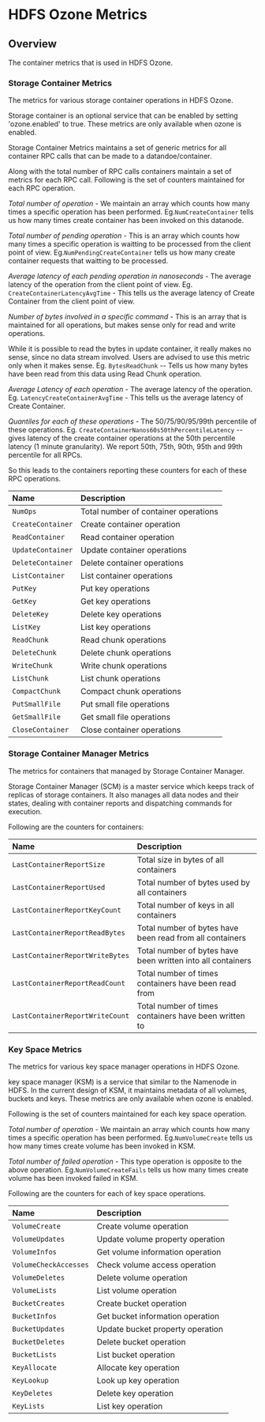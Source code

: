<!---
  Licensed under the Apache License, Version 2.0 (the "License");
  you may not use this file except in compliance with the License.
  You may obtain a copy of the License at

   http://www.apache.org/licenses/LICENSE-2.0

  Unless required by applicable law or agreed to in writing, software
  distributed under the License is distributed on an "AS IS" BASIS,
  WITHOUT WARRANTIES OR CONDITIONS OF ANY KIND, either express or implied.
  See the License for the specific language governing permissions and
  limitations under the License. See accompanying LICENSE file.
-->



HDFS Ozone Metrics
===============

<!-- MACRO{toc|fromDepth=0|toDepth=3} -->

Overview
--------

The container metrics that is used in HDFS Ozone.

### Storage Container Metrics

The metrics for various storage container operations in HDFS Ozone.

Storage container is an optional service that can be enabled by setting
'ozone.enabled' to true.
These metrics are only available when ozone is enabled.

Storage Container Metrics maintains a set of generic metrics for all
container RPC calls that can be made to a datandoe/container.

Along with the total number of RPC calls containers maintain a set of metrics
for each RPC call. Following is the set of counters maintained for each RPC
operation.

*Total number of operation* - We maintain an array which counts how
many times a specific operation has been performed.
Eg.`NumCreateContainer` tells us how many times create container has been
invoked on this datanode.

*Total number of pending operation* - This is an array which counts how
many times a specific operation is waitting to be processed from the client
point of view.
Eg.`NumPendingCreateContainer` tells us how many create container requests that
waitting to be processed.

*Average latency of each pending operation in nanoseconds* - The average latency
of the operation from the client point of view.
Eg. `CreateContainerLatencyAvgTime` - This tells us the average latency of
Create Container from the client point of view.

*Number of bytes involved in a specific command* - This is an array that is
maintained for all operations, but makes sense only for read and write
operations.

While it is possible to read the bytes in update container, it really makes
no sense, since no data stream involved. Users are advised to use this
metric only when it makes sense. Eg. `BytesReadChunk` -- Tells us how
many bytes have been read from this data using Read Chunk operation.

*Average Latency of each operation* - The average latency of the operation.
Eg. `LatencyCreateContainerAvgTime` - This tells us the average latency of
Create Container.

*Quantiles for each of these operations* - The 50/75/90/95/99th percentile
of these operations. Eg. `CreateContainerNanos60s50thPercentileLatency` --
gives latency of the create container operations at the 50th percentile latency
(1 minute granularity). We report 50th, 75th, 90th, 95th and 99th percentile
for all RPCs.

So this leads to the containers reporting these counters for each of these
RPC operations.

| Name | Description |
|:---- |:---- |
| `NumOps` | Total number of container operations |
| `CreateContainer` | Create container operation |
| `ReadContainer` | Read container operation |
| `UpdateContainer` | Update container operations |
| `DeleteContainer` | Delete container operations |
| `ListContainer` | List container operations |
| `PutKey` | Put key operations |
| `GetKey` | Get key operations |
| `DeleteKey` | Delete key operations |
| `ListKey` | List key operations |
| `ReadChunk` | Read chunk operations |
| `DeleteChunk` | Delete chunk operations |
| `WriteChunk` | Write chunk operations|
| `ListChunk` | List chunk operations |
| `CompactChunk` | Compact chunk operations |
| `PutSmallFile` | Put small file operations |
| `GetSmallFile` | Get small file operations |
| `CloseContainer` | Close container operations |

### Storage Container Manager Metrics

The metrics for containers that managed by Storage Container Manager.

Storage Container Manager (SCM) is a master service which keeps track of
replicas of storage containers. It also manages all data nodes and their
states, dealing with container reports and dispatching commands for execution.

Following are the counters for containers:

| Name | Description |
|:---- |:---- |
| `LastContainerReportSize` | Total size in bytes of all containers |
| `LastContainerReportUsed` | Total number of bytes used by all containers |
| `LastContainerReportKeyCount` | Total number of keys in all containers |
| `LastContainerReportReadBytes` | Total number of bytes have been read from all containers |
| `LastContainerReportWriteBytes` | Total number of bytes have been written into all containers |
| `LastContainerReportReadCount` | Total number of times containers have been read from |
| `LastContainerReportWriteCount` | Total number of times containers have been written to |

### Key Space Metrics

The metrics for various key space manager operations in HDFS Ozone.

key space manager (KSM) is a service that similar to the Namenode in HDFS.
In the current design of KSM, it maintains metadata of all volumes, buckets and keys.
These metrics are only available when ozone is enabled.

Following is the set of counters maintained for each key space operation.

*Total number of operation* - We maintain an array which counts how
many times a specific operation has been performed.
Eg.`NumVolumeCreate` tells us how many times create volume has been
invoked in KSM.

*Total number of failed operation* - This type operation is opposite to the above
operation.
Eg.`NumVolumeCreateFails` tells us how many times create volume has been invoked
failed in KSM.

Following are the counters for each of key space operations.

| Name | Description |
|:---- |:---- |
| `VolumeCreate` | Create volume operation |
| `VolumeUpdates` | Update volume property operation |
| `VolumeInfos` | Get volume information operation |
| `VolumeCheckAccesses` | Check volume access operation |
| `VolumeDeletes` | Delete volume operation |
| `VolumeLists` | List volume operation |
| `BucketCreates` | Create bucket operation |
| `BucketInfos` | Get bucket information operation |
| `BucketUpdates` | Update bucket property operation |
| `BucketDeletes` | Delete bucket operation |
| `BucketLists` | List bucket operation |
| `KeyAllocate` | Allocate key operation |
| `KeyLookup` | Look up key operation |
| `KeyDeletes` | Delete key operation |
| `KeyLists` | List key operation |